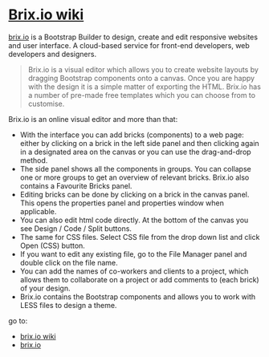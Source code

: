# [Brix.io wiki](https://github.com/brixioapp/doc/wiki)

[brix.io](https://brix.io) is a Bootstrap Builder to design, create and edit responsive websites and user interface. A cloud-based service for front-end developers, web developers and designers.

>Brix.io is a visual editor which allows you to create website layouts by dragging Bootstrap components onto a canvas. Once you are happy with the design it is a simple matter of exporting the HTML. Brix.io has a number of pre-made free templates which you can choose from to customise.

Brix.io is an online visual editor and more than that: 
- With the interface you can add bricks (components) to a web page: either by clicking on a brick in the left side panel and then clicking again in a designated area on the canvas or you can use the drag-and-drop method. 
- The side panel shows all the components in groups. You can collapse one or more groups to get an overview of relevant bricks. Brix.io also contains a Favourite Bricks panel. 
- Editing bricks can be done by clicking on a brick in the canvas panel. This opens the properties panel and properties window when applicable. 
- You can also edit html code directly. At the bottom of the canvas you see Design / Code / Split buttons.
- The same for CSS files. Select CSS file from the drop down list and click Open (CSS) button. 
- If you want to edit any existing file, go to the File Manager panel and double click on the file name. 
- You can add the names of co-workers and clients to a project, which allows them to collaborate on a project or add comments to (each brick) of your design. 
- Brix.io contains the Bootstrap components and allows you to work with LESS files to design a theme.

go to: 
* [brix.io wiki](https://github.com/brixioapp/doc/wiki)
* [brix.io](https://brix.io/)
